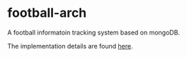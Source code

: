 # football-arch

A football informatoin tracking system based on mongoDB.

The implementation details are found [here](./DOCUMENTATION.pdf).
